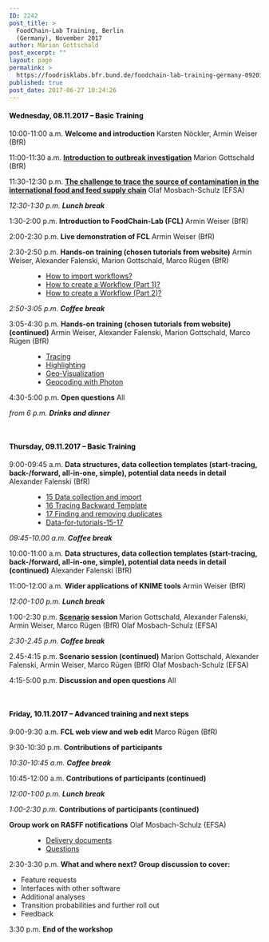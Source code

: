 ```yaml
---
ID: 2242
post_title: >
  FoodChain-Lab Training, Berlin
  (Germany), November 2017
author: Marion Gottschald
post_excerpt: ""
layout: page
permalink: >
  https://foodrisklabs.bfr.bund.de/foodchain-lab-training-germany-092017/
published: true
post_date: 2017-06-27 10:24:26
---
```

<h4><span style="color: #000000;"><strong>Wednesday, 08.11.2017 – Basic Training</strong></span></h4>

10:00-11:00 a.m.
<strong>Welcome and introduction</strong>
Karsten Nöckler, Armin Weiser (BfR)

11:00-11:30 a.m.
<strong><a href="https://foodrisklabs.bfr.bund.de/wp-content/uploads/2017/12/20171108_Gottschald_Introduction-outbreak-investigation_for-website.pdf">Introduction to outbreak investigation</a></strong>
Marion Gottschald (BfR)

11:30-12:30 p.m.
<strong><a href="https://foodrisklabs.bfr.bund.de/wp-content/uploads/2017/12/20171108_AMU_FPABfR_FCLCourse_Presentation_DEMOS_v01.pdf">The challenge to trace the source of contamination in the international food and feed supply chain</a></strong>
Olaf Mosbach-Schulz (EFSA)

<em>12:30-1:30 p.m.</em>
<strong><em>Lunch break</em></strong>

1:30-2:00 p.m.
<strong>Introduction to FoodChain-Lab (FCL)</strong>
Armin Weiser (BfR)

2:00-2:30 p.m.
<strong>Live demonstration of FCL</strong>
Armin Weiser (BfR)

2:30-2:50 p.m.
<strong>Hands-on training (chosen tutorials from website)</strong>
Armin Weiser, Alexander Falenski, Marion Gottschald, Marco Rügen (BfR)
<ul style="margin-left: 50px;">
 	<li><a href="https://foodrisklabs.bfr.bund.de/import-workflow-to-foodchain-lab/">How to import workflows?</a></li>
 	<li><a href="https://foodrisklabs.bfr.bund.de/create-foodchain-lab-workflow-part-1/">How to create a Workflow (Part 1)?</a></li>
 	<li><a href="https://foodrisklabs.bfr.bund.de/create-foodchain-lab-workflow-part-2/">How to create a Workflow (Part 2)?</a></li>
</ul>

<em>2:50-3:05 p.m.</em>
<em><strong>Coffee break</strong></em>

3:05-4:30 p.m.
<strong>Hands-on training (chosen tutorials from website) (continued)</strong>
Armin Weiser, Alexander Falenski, Marion Gottschald, Marco Rügen (BfR)
<ul style="margin-left: 50px;">
 	<li><a href="https://foodrisklabs.bfr.bund.de/tut-tracing-in-foodchain-lab/">Tracing</a></li>
 	<li><a href="https://foodrisklabs.bfr.bund.de/highlighting-in-foodchain-lab/">Highlighting</a></li>
 	<li><a href="https://foodrisklabs.bfr.bund.de/geo-visualization-in-foodchain-lab/">Geo-Visualization</a></li>
        <li><a href="https://foodrisklabs.bfr.bund.de/geocoding_photon-in-foodchain-lab/">Geocoding with Photon</a></li>
</ul>

4:30-5:00 p.m.
<strong>Open questions</strong>
All

<em>from 6 p.m.</em>
<em><strong>Drinks and dinner</strong></em>

&nbsp;
<h4><span style="color: #000000;">Thursday, 09.11.2017 – Basic Training</span></h4>
9:00-09:45 a.m.
<strong>Data structures, data collection templates (start-tracing, back-/forward, all-in-one, simple), potential data needs in detail</strong>
Alexander Falenski (BfR)
<ul style="margin-left: 50px;">
 	<li><a href="https://foodrisklabs.bfr.bund.de/wp-content/uploads/2015/02/15-Data-collection-and-import.pdf">15 Data collection and import</a></li>
 	<li><a href="https://foodrisklabs.bfr.bund.de/wp-content/uploads/2015/02/16-Tracing-Backward-Template.pdf">16 Tracing Backward Template</a></li>
 	<li><a href="https://foodrisklabs.bfr.bund.de/wp-content/uploads/2015/02/17-Finding-and-removing-duplicates.pdf">17 Finding and removing duplicates</a></li>
        <li><a href="https://foodrisklabs.bfr.bund.de/wp-content/uploads/2015/02/Data-for-tutorials-15-17.zip">Data-for-tutorials-15-17</a></li>
</ul>

<em>09:45-10.00 a.m.</em>
<em><strong>Coffee break</strong></em>

10:00-11:00 a.m.
<strong>Data structures, data collection templates (start-tracing, back-/forward, all-in-one, simple), potential data needs in detail (continued)</strong>
Alexander Falenski (BfR)

11:00-12:00 a.m.
<strong>Wider applications of KNIME tools</strong>
Armin Weiser (BfR)

<em>12:00-1:00 p.m.</em>
<em><strong>Lunch break</strong></em>

1:00-2:30 p.m.
<strong><a href="https://foodrisklabs.bfr.bund.de/wp-content/uploads/2015/02/Scenario_2017.zip">Scenario</a> session </strong>
Marion Gottschald, Alexander Falenski, Armin Weiser, Marco Rügen (BfR)
Olaf Mosbach-Schulz (EFSA)

<em>2:30-2.45 p.m.</em>
<em><strong>Coffee break</strong></em>

2.45-4:15 p.m.
<strong>Scenario session (continued)</strong>
Marion Gottschald, Alexander Falenski, Armin Weiser, Marco Rügen (BfR)
Olaf Mosbach-Schulz (EFSA)

4:15-5:00 p.m.
<strong>Discussion and open questions</strong>
All

&nbsp;
<h4><span style="color: #000000;">Friday, 10.11.2017 – Advanced training and next steps</span></h4>
9:00-9:30 a.m.
<strong>FCL web view and web edit</strong>
Marco Rügen (BfR)

9:30-10:30 p.m.
<strong>Contributions of participants
</strong>

<em>10:30-10:45 a.m.</em>
<em><strong>Coffee break</strong></em>

10:45-12:00 a.m.
<strong>Contributions of participants (continued)
</strong>

<em>12:00-1:00 p.m.</em>
<em><strong>Lunch break</strong></em>

<em>1:00-2:30 p.m.</em>
<strong>Contributions of participants (continued)
</strong>

<strong>Group work on RASFF notifications</strong>
Olaf Mosbach-Schulz (EFSA)
<ul style="margin-left: 50px;">
 	<li><a href="https://foodrisklabs.bfr.bund.de/wp-content/uploads/2017/12/20171110_AMU_FPABfR_FCLCourse_DeliveryDocs.pdf">Delivery documents</a></li>
 	<li><a href="https://foodrisklabs.bfr.bund.de/wp-content/uploads/2017/12/20171110_AMU_FPABfR_FCLCourse_Presentation_Practise_print.pdf">Questions</a></li>
</ul>

2:30-3:30 p.m.
<strong>What and where next? Group discussion to cover:</strong>
- Feature requests
- Interfaces with other software
- Additional analyses
- Transition probabilities and further roll out
- Feedback

3:30 p.m.
<strong>End of the workshop</strong>

&nbsp;